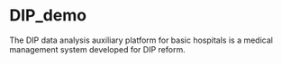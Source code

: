 # DIP_demo
The DIP data analysis auxiliary platform for basic hospitals is a medical management system developed for DIP reform.
